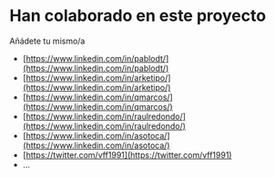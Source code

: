 # Han colaborado en este proyecto

Añádete tu mismo/a

* [https://www.linkedin.com/in/pablodt/](https://www.linkedin.com/in/pablodt/)
* [https://www.linkedin.com/in/arketipo/](https://www.linkedin.com/in/arketipo/)
* [https://www.linkedin.com/in/qmarcos/](https://www.linkedin.com/in/qmarcos/)
* [https://www.linkedin.com/in/raulredondo/](https://www.linkedin.com/in/raulredondo/)
* [https://www.linkedin.com/in/asotoca/](https://www.linkedin.com/in/asotoca/)
* [https://twitter.com/vff1991](https://twitter.com/vff1991)
* …
